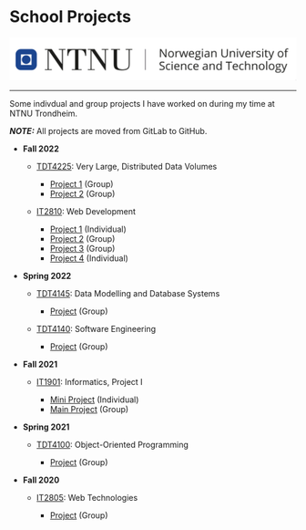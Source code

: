 # School Projects

<p align="center">
  <picture>
    <img src="graphics/logo.png">
  </picture>
</p>

---

Some indivdual and group projects I have worked on during my time at NTNU Trondheim.

**_NOTE:_** All projects are moved from GitLab to GitHub.

- **Fall 2022**

  - [TDT4225][tdt4225-subjectpage]: Very Large, Distributed Data Volumes

    - [Project 1](TDT4225/databased2) (Group)
    - [Project 2](TDT4225/databased3) (Group)

  - [IT2810][it2810-subjectpage]: Web Development

    - [Project 1](IT2810/prosjekt-1) (Individual)
    - [Project 2](IT2810/prosjekt-2) (Group)
    - [Project 3](IT2810/prosjekt-3) (Group)
    - [Project 4](IT2810/prosjekt-4) (Individual)

- **Spring 2022**

  - [TDT4145][tdt4145-subjectpage]: Data Modelling and Database Systems

    - [Project](TDT4145/databased) (Group)

  - [TDT4140][tdt4140-subjectpage]: Software Engineering

    - [Project](TDT4140/dishwish) (Group)

- **Fall 2021**

  - [IT1901][it1901-subjectpage]: Informatics, Project I

    - [Mini Project](IT1901/oystmar) (Individual)
    - [Main Project](IT1901/gr2141) (Group)

- **Spring 2021**

  - [TDT4100][tdt4100-subjectpage]: Object-Oriented Programming

    - [Project](TDT4100/h20-tdt4100-project) (Group)

- **Fall 2020**

  - [IT2805][it2805-subjectpage]: Web Technologies

    - [Project](IT2805/revy) (Group)

<!-- Links -->

[tdt4225-subjectpage]: https://www.ntnu.edu/studies/courses/TDT4225#tab=omEmnet
[it2810-subjectpage]: https://www.ntnu.edu/studies/courses/IT2810#tab=omEmnet
[tdt4145-subjectpage]: https://www.ntnu.edu/studies/courses/TDT4145#tab=omEmnet
[tdt4140-subjectpage]: https://www.ntnu.edu/studies/courses/TDT4140#tab=omEmnet
[it1901-subjectpage]: https://www.ntnu.edu/studies/courses/IT1901#tab=omEmnet
[tdt4100-subjectpage]: https://www.ntnu.edu/studies/courses/TDT4100#tab=omEmnet
[it2805-subjectpage]: https://www.ntnu.edu/studies/courses/IT2805#tab=omEmnet
